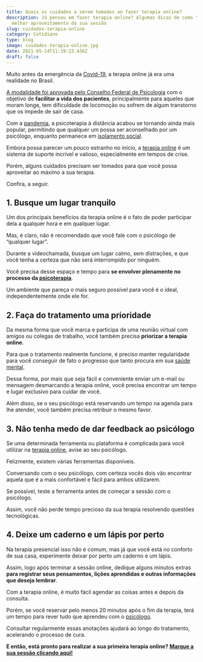 ```yaml
---
title: Quais os cuidados a serem tomados ao fazer terapia online?
description: Já pensou em fazer terapia online? Algumas dicas de como ter um
  melhor aproveitamento da sua sessão
slug: cuidados-terapia-online
category: Cotidiano
type: blog
image: cuidados-terapia-online.jpg
date: 2021-05-24T11:19:23.436Z
draft: false
---
```


Muito antes da emergência da [Covid-19](https://yuribusin.com.br/como-lidar-com-a-histeria-coletiva-por-conta-da-covid-19/), a terapia online já era uma realidade no Brasil.

[A modalidade foi aprovada pelo Conselho Federal de Psicologia](https://yuribusin.com.br/quais-as-vantagens-de-fazer-terapia-com-um-psicologo-a-distancia/) com o objetivo de **facilitar a vida dos pacientes**, principalmente para aqueles que moram longe, tem dificuldade de locomoção ou sofrem de algum transtorno que os impede de sair de casa.

Com a [pandemia](https://yuribusin.com.br/como-manter-a-saude-mental-durante-a-pandemia/), a psicoterapia à distância acabou se tornando ainda mais popular, permitindo que qualquer um possa ser aconselhado por um psicólogo, enquanto permanece em [isolamento social](https://yuribusin.com.br/os-riscos-do-isolamento-social/).

Embora possa parecer um pouco estranho no início, a [terapia online](https://yuribusin.com.br/quais-as-vantagens-de-fazer-terapia-com-um-psicologo-a-distancia/) é um sistema de suporte incrível e valioso, especialmente em tempos de crise.

Porém, alguns cuidados precisam ser tomados para que você possa aproveitar ao máximo a sua terapia.

Confira, a seguir.

## 1. Busque um lugar tranquilo

Um dos principais benefícios da terapia online é o fato de poder participar dela a qualquer hora e em qualquer lugar.

Mas, é claro, não é recomendado que você fale com o psicólogo de “qualquer lugar”.

Durante a videochamada, busque um lugar calmo, sem distrações, e que você tenha a certeza que não será interrompido por ninguém.

Você precisa desse espaço e tempo para **se envolver plenamente no processo da [psicoterapia](https://yuribusin.com.br/perguntas-frequentes/#apenas-uma-consulta)**.

Um ambiente que pareça o mais seguro possível para você é o ideal, independentemente onde ele for.

## 2. Faça do tratamento uma prioridade

Da mesma forma que você marca e participa de uma reunião virtual com amigos ou colegas de trabalho, você também precisa **priorizar a terapia online**.

Para que o tratamento realmente funcione, é preciso manter regularidade para você conseguir de fato o progresso que tanto procura em sua [saúde mental](https://yuribusin.com.br/7-habitos-boa-saude-mental/).

Dessa forma, por mais que seja fácil e conveniente enviar um e-mail ou mensagem desmarcando a terapia online, você precisa encontrar um tempo e lugar exclusivo para cuidar de você.

Além disso, se o seu psicólogo está reservando um tempo na agenda para lhe atender, você também precisa retribuir o mesmo favor.

## 3. Não tenha medo de dar feedback ao psicólogo

Se uma determinada ferramenta ou plataforma é complicada para você utilizar na [terapia online](https://www.google.com/url?client=internal-element-cse&cx=013413282715532661870:5z8llcwtwhy&q=https://yuribusin.com.br/como-funciona-atendimento-psicologo-online-diva-virtual/&sa=U&ved=2ahUKEwiFwOW-ycHwAhVUGrkGHYIGC7MQFjAEegQIAxAC&usg=AOvVaw1EePSMjH2EFTmwICKlfDTe), avise ao seu psicólogo.

Felizmente, existem várias ferramentas disponíveis.

Conversando com o seu psicólogo, com certeza vocês dois vão encontrar aquela que é a mais confortável e fácil para ambos utilizarem.

Se possível, teste a ferramenta antes de começar a sessão com o psicólogo.

Assim, você não perde tempo precioso da sua terapia resolvendo questões tecnológicas.

## 4. Deixe um caderno e um lápis por perto

Na terapia presencial isso não é comum, mas já que você está no conforto de sua casa, experimente deixar por perto um caderno e um lápis.

Assim, logo após terminar a sessão online, dedique alguns minutos extras **para registrar seus pensamentos, lições aprendidas e outras informações que deseja lembrar**.

Com a terapia online, é muito fácil agendar as coisas antes e depois da consulta.

Porém, se você reservar pelo menos 20 minutos após o fim da terapia, terá um tempo para rever tudo que aprendeu com o [psicólogo](https://yuribusin.com.br/pra-que-serve-um-psicologo-clinico/).

Consultar regularmente essas anotações ajudará ao longo do tratamento, acelerando o processo de cura.

**E então, está pronto para realizar a sua primeira terapia online? [Marque a sua sessão clicando aqui!](https://yuribusin.com.br/contato/)**
